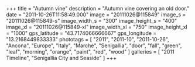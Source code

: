 +++
title = "Autumn vine"
description = "Autumn vine covering an old door."
date = "2011-10-26T11:58:49.000"
image = "20111026@115849"
image_s = "20111026@115849-s"
image_width_s = "300"
image_height_s = "400"
image_xl = "20111026@115849-xl"
image_width_xl = "750"
image_height_xl = "1000"
gps_latitude = "43.7174066666667"
gps_longitude = "13.2168449833333"
phototags = [ "2011", "2011-10", "2011-10-26", "Ancona", "Europe", "Italy", "Marche", "Senigallia", "door", "fall", "green", "leaf", "morning", "orange", "paint", "red", "wood" ]
galleries = [ "2011 Timeline", "Senigallia City and Seaside" ]
+++
